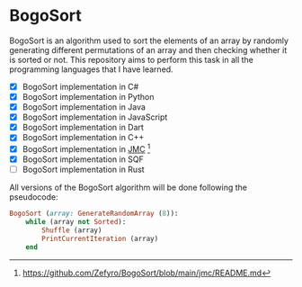 # BogoSort
BogoSort is an algorithm used to sort the elements of an array by randomly generating different permutations of an array and then checking whether it is sorted or not. This repository aims to perform this task in all the programming languages that I have learned.

- [x] BogoSort implementation in C#
- [x] BogoSort implementation in Python
- [x] BogoSort implementation in Java
- [x] BogoSort implementation in JavaScript
- [x] BogoSort implementation in Dart
- [x] BogoSort implementation in C++
- [x] BogoSort implementation in [JMC](https://github.com/WingedSeal/jmc) [^1]
- [x] BogoSort implementation in SQF
- [ ] BogoSort implementation in Rust

All versions of the BogoSort algorithm will be done following the pseudocode:

```ruby
BogoSort (array: GenerateRandomArray (8)):
    while (array not Sorted):
        Shuffle (array)
        PrintCurrentIteration (array)
    end
```

[^1]: https://github.com/Zefyro/BogoSort/blob/main/jmc/README.md
